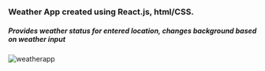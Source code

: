 ### Weather App created using React.js, html/CSS.
##### Provides weather status for entered location, changes background based on weather input

![weatherapp](https://user-images.githubusercontent.com/62845697/97106622-9215b380-16cb-11eb-926d-211c34e15cdb.PNG)
